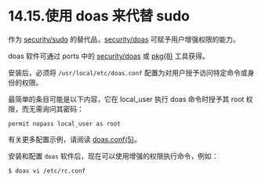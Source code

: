 # 14.15.使用 doas 来代替 sudo

作为 [security/sudo](https://cgit.freebsd.org/ports/tree/security/sudo/pkg-descr) 的替代品，[security/doas](https://cgit.freebsd.org/ports/tree/security/doas/pkg-descr) 可赋予用户增强权限的能力。

doas 软件可通过 ports 中的 [security/doas](https://cgit.freebsd.org/ports/tree/security/doas/pkg-descr) 或 [pkg(8)](https://www.freebsd.org/cgi/man.cgi?query=pkg&sektion=8&format=html) 工具获得。

安装后，必须将 `/usr/local/etc/doas.conf` 配置为对用户授予访问特定命令或身份的权限。

最简单的条目可能是以下内容，它在 local_user 执行 doas 命令时授予其 root 权限，而无需询问其密码：

```
permit nopass local_user as root
```

有关更多配置示例，请阅读 [doas.conf(5)](https://www.freebsd.org/cgi/man.cgi?query=doas.conf&sektion=5&format=html)。

安装和配置 `doas` 软件后，现在可以使用增强的权限执行命令，例如：

```
$ doas vi /etc/rc.conf
```

